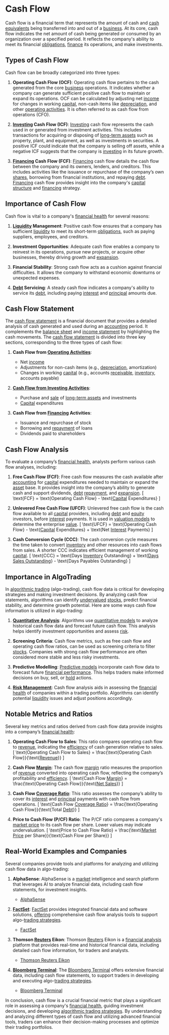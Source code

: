 # Cash Flow

Cash flow is a financial term that represents the amount of cash and [cash equivalents](../c/cash_equivalents.md) being transferred into and out of a [business](../b/business.md). At its core, cash flow indicates the net amount of cash being generated or consumed by an organization over a specified period. It reflects the company's ability to meet its financial [obligations](../o/obligation.md), [finance](../f/finance.md) its operations, and make investments.

## Types of Cash Flow

Cash flow can be broadly categorized into three types:

1. **Operating Cash Flow (OCF)**:
Operating cash flow pertains to the cash generated from the core [business](../b/business.md) operations. It indicates whether a company can generate sufficient positive cash flow to maintain or expand its operations. OCF can be calculated by adjusting net [income](../i/income.md) for changes in working [capital](../c/capital.md), non-cash items like [depreciation](../d/depreciation.md), and other [operating activities](../o/operating_activities.md). It is often referred to as cash flow from operations (CFO).

2. **[Investing](../i/investing.md) Cash Flow (ICF)**:
[Investing](../i/investing.md) cash flow represents the cash used in or generated from investment activities. This includes transactions for acquiring or disposing of [long-term assets](../l/long-term_assets.md) such as property, plant, and equipment, as well as investments in securities. A positive ICF could indicate that the company is selling off assets, while a negative ICF suggests that the company is [investing](../i/investing.md) in its future growth.

3. **[Financing](../f/financing.md) Cash Flow (FCF)**:
[Financing](../f/financing.md) cash flow details the cash flow between the company and its owners, lenders, and creditors. This includes activities like the issuance or repurchase of the company’s own [shares](../s/shares.md), borrowing from financial institutions, and repaying [debt](../d/debt.md). [Financing](../f/financing.md) cash flow provides insight into the company's [capital structure](../c/capital_structure.md) and [financing](../f/financing.md) strategy.

## Importance of Cash Flow

Cash flow is vital to a company's [financial health](../f/financial_health.md) for several reasons:

1. **[Liquidity](../l/liquidity.md) Management**:
Positive cash flow ensures that a company has sufficient [liquidity](../l/liquidity.md) to meet its short-term [obligations](../o/obligation.md), such as paying suppliers, employees, and creditors.

2. **Investment Opportunities**:
Adequate cash flow enables a company to reinvest in its operations, pursue new projects, or acquire other businesses, thereby driving growth and [expansion](../e/expansion.md).

3. **Financial Stability**:
Strong cash flow acts as a cushion against financial difficulties. It allows the company to withstand economic downturns or unexpected expenses.

4. **[Debt](../d/debt.md) Servicing**:
A steady cash flow indicates a company's ability to service its [debt](../d/debt.md), including paying [interest](../i/interest.md) and [principal](../p/principal.md) amounts due.

## Cash Flow Statement

The [cash flow statement](../c/cash_flow_statement.md) is a financial document that provides a detailed analysis of cash generated and used during an [accounting](../a/accounting.md) period. It complements the [balance sheet](../b/balance_sheet.md) and [income statement](../i/income_statement.md) by highlighting the cash movements. The [cash flow statement](../c/cash_flow_statement.md) is divided into three key sections, corresponding to the three types of cash flow:

1. **Cash Flow from [Operating Activities](../o/operating_activities.md)**:
   - Net [income](../i/income.md)
   - Adjustments for non-cash items (e.g., [depreciation](../d/depreciation.md), amortization)
   - Changes in working [capital](../c/capital.md) (e.g., accounts [receivable](../r/receivable.md), [inventory](../i/inventory.md), accounts payable)

2. **[Cash Flow from Investing Activities](../c/cash_flow_from_investing_activities.md)**:
   - Purchase and [sale](../s/sale.md) of [long-term assets](../l/long-term_assets.md) and investments
   - [Capital](../c/capital.md) expenditures

3. **Cash Flow from [Financing](../f/financing.md) Activities**:
   - Issuance and repurchase of stock
   - Borrowing and [repayment](../r/repayment.md) of loans
   - Dividends paid to shareholders

## Cash Flow Analysis

To evaluate a company’s [financial health](../f/financial_health.md), analysts perform various cash flow analyses, including:

1. **Free Cash Flow (FCF)**:
Free cash flow measures the cash available after [accounting](../a/accounting.md) for [capital](../c/capital.md) expenditures needed to maintain or expand the [asset](../a/asset.md) base. It provides insight into the company’s ability to generate cash and support dividends, [debt](../d/debt.md) [repayment](../r/repayment.md), and [expansion](../e/expansion.md).
   \[
   \text{FCF} = \text{Operating Cash Flow} - \text{[Capital](../c/capital.md) Expenditures}
   \]

2. **Unlevered Free Cash Flow (UFCF)**:
Unlevered free cash flow is the cash flow available to all [capital](../c/capital.md) providers, including [debt](../d/debt.md) and [equity](../e/equity.md) investors, before [interest](../i/interest.md) payments. It is used in [valuation models](../v/valuation_models.md) to determine the enterprise [value](../v/value.md).
   \[
   \text{UFCF} = \text{Operating Cash Flow} - \text{[Capital](../c/capital.md) Expenditures} + \text{Net [Interest](../i/interest.md) Payments}
   \]

3. **Cash Conversion Cycle (CCC)**:
The cash conversion cycle measures the time taken to convert [inventory](../i/inventory.md) and other resources into cash flows from sales. A shorter CCC indicates efficient management of working [capital](../c/capital.md).
   \[
   \text{CCC} = \text{Days [Inventory](../i/inventory.md) Outstanding} + \text{[Days Sales Outstanding](../d/days_sales_outstanding.md)} - \text{Days Payables Outstanding}
   \]

## Importance in AlgoTrading

In [algorithmic trading](../a/accountability.md) (algo-trading), cash flow data is critical for developing strategies and making investment decisions. By analyzing cash flow statements, algorithms can identify [undervalued](../u/undervalued.md) [stocks](../s/stock.md), predict financial stability, and determine growth potential. Here are some ways cash flow information is utilized in algo-trading:

1. **[Quantitative Analysis](../q/quantitative_analysis.md)**:
Algorithms use [quantitative models](../q/quantitative_models.md) to analyze historical cash flow data and forecast future cash flow. This analysis helps identify investment opportunities and assess [risk](../r/risk.md).

2. **Screening Criteria**:
Cash flow metrics, such as free cash flow and operating cash flow ratios, can be used as screening criteria to filter [stocks](../s/stock.md). Companies with strong cash flow performance are often considered more stable and less risky investments.

3. **Predictive Modelling**:
[Predictive models](../p/predictive_models_in_trading.md) incorporate cash flow data to forecast future [financial performance](../f/financial_performance.md). This helps traders make informed decisions on buy, sell, or [hold](../h/hold.md) actions.

4. **[Risk Management](../r/risk_management.md)**:
Cash flow analysis aids in assessing the [financial health](../f/financial_health.md) of companies within a trading portfolio. Algorithms can identify potential [liquidity](../l/liquidity.md) issues and adjust positions accordingly.

## Notable Metrics and Ratios

Several key metrics and ratios derived from cash flow data provide insights into a company’s [financial health](../f/financial_health.md):

1. **Operating Cash Flow to Sales**:
This ratio compares operating cash flow to [revenue](../r/revenue.md), indicating the [efficiency](../e/efficiency.md) of cash generation relative to sales.
   \[
   \text{Operating Cash Flow to Sales} = \frac{\text{Operating Cash Flow}}{\text{[Revenue](../r/revenue.md)}}
   \]

2. **Cash Flow [Margin](../m/margin.md)**:
The cash flow [margin](../m/margin.md) ratio measures the proportion of [revenue](../r/revenue.md) converted into operating cash flow, reflecting the company’s profitability and [efficiency](../e/efficiency.md).
   \[
   \text{Cash Flow [Margin](../m/margin.md)} = \frac{\text{Operating Cash Flow}}{\text{[Net Sales](../n/net_sales.md)}}
   \]

3. **Cash Flow [Coverage Ratio](../c/coverage_ratio.md)**:
This ratio assesses the company’s ability to cover its [interest](../i/interest.md) and [principal](../p/principal.md) payments with cash flow from operations.
   \[
   \text{Cash Flow [Coverage Ratio](../c/coverage_ratio.md)} = \frac{\text{Operating Cash Flow}}{\text{Total [Debt](../d/debt.md)}}
   \]

4. **Price to Cash Flow (P/CF) Ratio**:
The P/CF ratio compares a company's [market price](../m/market_price.md) to its cash flow per share. Lower values may indicate undervaluation.
   \[
   \text{Price to Cash Flow Ratio} = \frac{\text{[Market Price](../m/market_price.md) per Share}}{\text{Cash Flow per Share}}
   \]

## Real-World Examples and Companies

Several companies provide tools and platforms for analyzing and utilizing cash flow data in algo-trading:

1. **AlphaSense**:
AlphaSense is a [market](../m/market.md) intelligence and search platform that leverages AI to analyze financial data, including cash flow statements, for investment insights.
   - [AlphaSense](https://www.alpha-sense.com)

2. **[FactSet](../f/factset.md)**:
[FactSet](../f/factset.md) provides integrated financial data and software solutions, [offering](../o/offering.md) comprehensive cash flow analysis tools to support algo-[trading strategies](../t/trading_strategies.md).
   - [FactSet](https://www.factset.com/)

3. **Thomson [Reuters](../r/reuters.md) Eikon**:
Thomson [Reuters](../r/reuters.md) Eikon is a [financial analysis](../f/financial_analysis.md) platform that provides real-time and historical financial data, including detailed cash flow information, for traders and analysts.
   - [Thomson Reuters Eikon](https://www.refinitiv.com/en/products/eikon-trading-software)

4. **[Bloomberg Terminal](../b/bloomberg_terminal.md)**:
The [Bloomberg Terminal](../b/bloomberg_terminal.md) offers extensive financial data, including cash flow statements, to support traders in developing and executing algo-[trading strategies](../t/trading_strategies.md).
   - [Bloomberg Terminal](https://www.bloomberg.com/professional/solution/bloomberg-terminal/)

In conclusion, cash flow is a crucial financial metric that plays a significant role in assessing a company's [financial health](../f/financial_health.md), guiding investment decisions, and developing [algorithmic trading strategies](../a/algorithmic_trading_strategies.md). By understanding and analyzing different types of cash flow and utilizing advanced financial tools, traders can enhance their decision-making processes and optimize their trading portfolios.